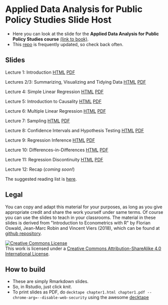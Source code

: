 # Applied Data Analysis for Public Policy Studies Slide Host 

* Here you can look at the slide for the **Applied Data Analysis for Public Policy Studies course** [(link to book)](https://michelefioretti.github.io/ScPoEconometrics/). 
* This [repo](https://michelefioretti.github.io/ScPoEconometrics-Slides/) is frequently updated, so check back often.


## Slides

Lecture 1: Introduction [HTML](https://raw.githack.com/michelefioretti/ScPoEconometrics-Slides/master/chapter1/chapter1.html) [PDF](https://github.com/michelefioretti/ScPoEconometrics-Slides/blob/master/chapter1/chapter1.pdf)

Lectures 2/3: Summarizing, Visualizing and Tidying Data [HTML](https://raw.githack.com/michelefioretti/ScPoEconometrics-Slides/master/chapter2/chapter2.html) [PDF](https://github.com/michelefioretti/ScPoEconometrics-Slides/blob/master/chapter2/chapter2.pdf)

Lecture 4: Simple Linear Regression [HTML](https://raw.githack.com/michelefioretti/ScPoEconometrics-Slides/master/chapter3/chapter3.html) [PDF](https://github.com/michelefioretti/ScPoEconometrics-Slides/blob/master/chapter3/chapter3.pdf)

Lecture 5: Introduction to Causality [HTML](https://raw.githack.com/michelefioretti/ScPoEconometrics-Slides/master/chapter_causality/causality.html) [PDF](https://github.com/michelefioretti/ScPoEconometrics-Slides/blob/master/chapter_causality/causality.pdf)

Lecture 6: Multiple Linear Regression [HTML](https://raw.githack.com/michelefioretti/ScPoEconometrics-Slides/master/chapter4/chapter4.html) [PDF](https://github.com/michelefioretti/ScPoEconometrics-Slides/blob/master/chapter4/chapter4.pdf)

Lecture 7: Sampling [HTML](https://raw.githack.com/michelefioretti/ScPoEconometrics-Slides/master/chapter6/chapter6.html) [PDF](https://github.com/michelefioretti/ScPoEconometrics-Slides/blob/master/chapter6/chapter6.pdf)

Lecture 8: Confidence Intervals and Hypothesis Testing [HTML](https://raw.githack.com/michelefioretti/ScPoEconometrics-Slides/master/chapter_CI_hypothesis/CI_and_hypothesis_test.html) [PDF](https://github.com/michelefioretti/ScPoEconometrics-Slides/blob/master/chapter_CI_hypothesis/CI_and_hypothesis_test.pdf)

Lecture 9: Regression Inference [HTML](https://raw.githack.com/michelefioretti/ScPoEconometrics-Slides/master/chapter_reginference/reg_inference.html) [PDF](https://github.com/michelefioretti/ScPoEconometrics-Slides/blob/master/chapter_reginference/reg_inference.pdf)

Lecture 10: Differences-in-Differences [HTML](https://raw.githack.com/michelefioretti/ScPoEconometrics-Slides/master/chapter_did/chapter_did.html) [PDF](https://github.com/michelefioretti/ScPoEconometrics-Slides/blob/master/chapter_did/chapter_did.pdf)

Lecture 11: Regression Discontinuity [HTML](https://raw.githack.com/michelefioretti/ScPoEconometrics-Slides/master/chapter-RDD/RDD.html) [PDF](https://github.com/michelefioretti/ScPoEconometrics-Slides/blob/master/chapter-RDD/RDD.pdf)

Lecture 12: Recap (*coming soon!*)

The suggested reading list is [here](https://github.com/michelefioretti/ScPoEconometrics-Slides/blob/master/syllabus.md).

## Legal

You can copy and adapt this material for your purposes, as long as you give appropriate credit and share the work yourself  under same terms. Of course you can use the slides to teach in your classrooms. The material in these slides is derived from "Introduction to Econometrics with R" by Florian Oswald, Jean-Marc Robin and Vincent Viers (2018), which can be found at [github repository](https://github.com/ScPoEcon/ScPoEconometrics).

<a rel="license" href="http://creativecommons.org/licenses/by-sa/4.0/"><img alt="Creative Commons License" style="border-width:0" src="https://i.creativecommons.org/l/by-sa/4.0/88x31.png" /></a><br />This work is licensed under a <a rel="license" href="http://creativecommons.org/licenses/by-sa/4.0/">Creative Commons Attribution-ShareAlike 4.0 International License</a>.

## How to build

* These are simply Rmarkdown slides.
* So, in Rstudio, just click *knit*.
* To print slides as PDF, do 
```decktape chapter1.html chapter1.pdf --chrome-arg=--disable-web-security```
using the awesome [decktape](https://github.com/astefanutti/decktape)
